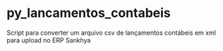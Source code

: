 # py_lancamentos_contabeis
Script para converter um arquivo csv de lançamentos contábeis em xml para upload no ERP Sankhya
